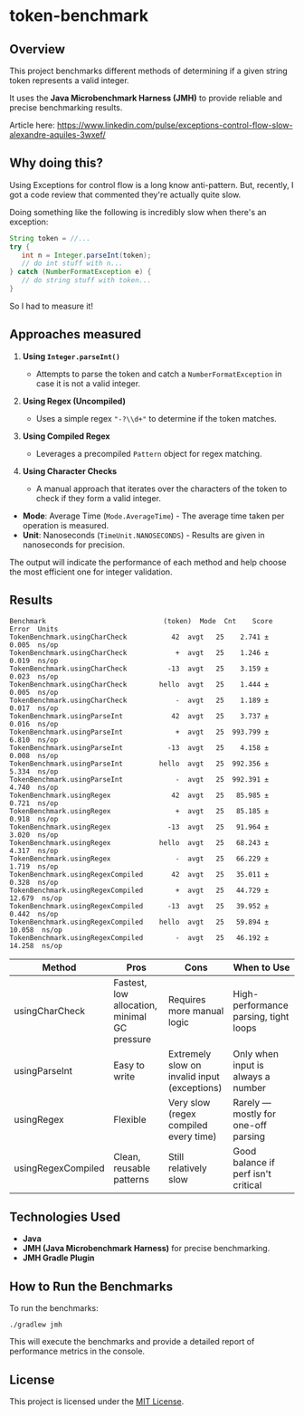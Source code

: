 # token-benchmark

## Overview

This project benchmarks different methods of determining if a given string token represents a valid integer.

It uses the **Java Microbenchmark Harness (JMH)** to provide reliable and precise benchmarking results.

Article here: https://www.linkedin.com/pulse/exceptions-control-flow-slow-alexandre-aquiles-3wxef/

## Why doing this?

Using Exceptions for control flow is a long know anti-pattern. But, recently, I got a code review that commented they're actually quite slow.

Doing something like the following is incredibly slow when there's an exception:

```java
String token = //...
try {
   int n = Integer.parseInt(token);
   // do int stuff with n...
} catch (NumberFormatException e) {
   // do string stuff with token...  
}
```

So I had to measure it!

## Approaches measured

1. **Using `Integer.parseInt()`**
    - Attempts to parse the token and catch a `NumberFormatException` in case it is not a valid integer.

2. **Using Regex (Uncompiled)**
    - Uses a simple regex `"-?\\d+"` to determine if the token matches.

3. **Using Compiled Regex**
    - Leverages a precompiled `Pattern` object for regex matching.

4. **Using Character Checks**
    - A manual approach that iterates over the characters of the token to check if they form a valid integer.

- **Mode**: Average Time (`Mode.AverageTime`) - The average time taken per operation is measured.
- **Unit**: Nanoseconds (`TimeUnit.NANOSECONDS`) - Results are given in nanoseconds for precision. 

The output will indicate the performance of each method and help choose the most efficient one for integer validation.

## Results


```
Benchmark                             (token)  Mode  Cnt    Score    Error  Units
TokenBenchmark.usingCharCheck           42  avgt   25    2.741 ±  0.005  ns/op
TokenBenchmark.usingCharCheck            +  avgt   25    1.246 ±  0.019  ns/op
TokenBenchmark.usingCharCheck          -13  avgt   25    3.159 ±  0.023  ns/op
TokenBenchmark.usingCharCheck        hello  avgt   25    1.444 ±  0.005  ns/op
TokenBenchmark.usingCharCheck            -  avgt   25    1.189 ±  0.017  ns/op
TokenBenchmark.usingParseInt            42  avgt   25    3.737 ±  0.016  ns/op
TokenBenchmark.usingParseInt             +  avgt   25  993.799 ±  6.810  ns/op
TokenBenchmark.usingParseInt           -13  avgt   25    4.158 ±  0.008  ns/op
TokenBenchmark.usingParseInt         hello  avgt   25  992.356 ±  5.334  ns/op
TokenBenchmark.usingParseInt             -  avgt   25  992.391 ±  4.740  ns/op
TokenBenchmark.usingRegex               42  avgt   25   85.985 ±  0.721  ns/op
TokenBenchmark.usingRegex                +  avgt   25   85.185 ±  0.918  ns/op
TokenBenchmark.usingRegex              -13  avgt   25   91.964 ±  3.020  ns/op
TokenBenchmark.usingRegex            hello  avgt   25   68.243 ±  4.317  ns/op
TokenBenchmark.usingRegex                -  avgt   25   66.229 ±  1.719  ns/op
TokenBenchmark.usingRegexCompiled       42  avgt   25   35.011 ±  0.328  ns/op
TokenBenchmark.usingRegexCompiled        +  avgt   25   44.729 ± 12.679  ns/op
TokenBenchmark.usingRegexCompiled      -13  avgt   25   39.952 ±  0.442  ns/op
TokenBenchmark.usingRegexCompiled    hello  avgt   25   59.894 ± 10.058  ns/op
TokenBenchmark.usingRegexCompiled        -  avgt   25   46.192 ± 14.258  ns/op
```

Method | Pros | Cons | When to Use
-------|------|------|------------
usingCharCheck | Fastest, low allocation, minimal GC pressure | Requires more manual logic | High-performance parsing, tight loops
usingParseInt | Easy to write | Extremely slow on invalid input (exceptions) | Only when input is always a number
usingRegex | Flexible | Very slow (regex compiled every time) | Rarely — mostly for one-off parsing
usingRegexCompiled | Clean, reusable patterns | Still relatively slow | Good balance if perf isn't critical

## Technologies Used
- **Java**
- **JMH (Java Microbenchmark Harness)** for precise benchmarking.
- **JMH Gradle Plugin**

## How to Run the Benchmarks

To run the benchmarks:

```shell
./gradlew jmh
```

This will execute the benchmarks and provide a detailed report of performance metrics in the console.

## License

This project is licensed under the [MIT License](LICENSE).
